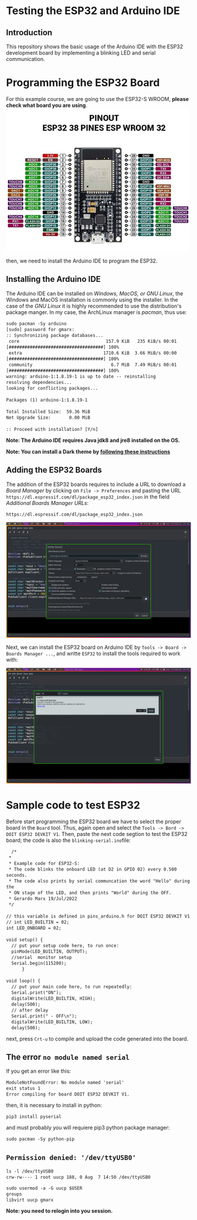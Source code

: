 # Testing the ESP32 and Arduino IDE
## Introduction
This repository shows the basic usage of the Arduino IDE with the ESP32 development board by implementing a blinking LED and serial communication.

# Programming the ESP32 Board
For this example course, we are going to use the ESP32-S WROOM, **please check what board you are using**.
![](./esp32swroom.jpg)

then, we need to install the Arduino IDE to program the ESP32.

## Installing the Arduino IDE

The Arduino IDE can be installed on *Windows, MacOS, or GNU Linux*, the Windows and MacOS installation is commonly using the installer. In the case of the *GNU Linux* it is highly recommended to use the distribution's package manger. In my case, the ArchLinux manager is *pacman*, thus use:

```
sudo pacman -Sy arduino
[sudo] password for gmarx:
:: Synchronizing package databases...
 core                                 157.9 KiB   235 KiB/s 00:01 [####################################] 100%
 extra                               1710.6 KiB  3.66 MiB/s 00:00 [####################################] 100%
 community                              6.7 MiB  7.49 MiB/s 00:01 [####################################] 100%
warning: arduino-1:1.8.19-1 is up to date -- reinstalling
resolving dependencies...
looking for conflicting packages...

Packages (1) arduino-1:1.8.19-1

Total Installed Size:  59.36 MiB
Net Upgrade Size:       0.00 MiB

:: Proceed with installation? [Y/n]
```

**Note: The Arduino IDE requires Java jdk8 and jre8 installed on the OS.**

**Note: You can install a Dark theme by [following these instructions]()**

## Adding the ESP32 Boards
The addition of the ESP32 boards requires to include a URL to download a *Board Manager* by clicking on `File -> Preferences` and pasting the URL `https://dl.espressif.com/dl/package_esp32_index.json` in the field *Additional Boards Manager URLs*:

```
https://dl.espressif.com/dl/package_esp32_index.json
```
![](./board.png)

Next, we can install the ESP32 board on Arduino IDE by `Tools -> Board -> Boards Manager ...`, and writte `ESP32` to install the tools required to work with:

![](./install-board.png)

# Sample code to test ESP32
Before start programming the ESP32 board we have to select the proper board in the `Board` tool. Thus, again open and select the `Tools -> Bord -> DOIT ESP32 DEVKIT V1`. Then, paste the next code segtion to test the ESP32 board; the code is also the `blinking-serial.ino`file:

```
  /*
 *
 * Example code for ESP32-S:
 * The code blinks the onboard LED (at D2 in GPIO 02) every 0.500 seconds.
 * The code also prints by serial communcation the word "Hello" during the
 * ON stage of the LED, and then prints "World" during the OFF.
 * Gerardo Marx 19/Jul/2022
 */

// this variable is defined in pins_arduino.h for DOIT ESP32 DEVKIT V1
// int LED_BUILTIN = 02;
int LED_ONBOARD = 02;

void setup() {
  // put your setup code here, to run once:
  pinMode(LED_BUILTIN, OUTPUT);
  //serial  monitor setup
  Serial.begin(115200);
      }

void loop() {
  // put your main code here, to run repeatedly:
  Serial.print("ON");
  digitalWrite(LED_BUILTIN, HIGH);
  delay(500);
  // after delay
  Serial.print(" - OFF\n");
  digitalWrite(LED_BUILTIN, LOW);
  delay(500);

```
next, press `Crt-u` to compile and upload the code generated into the board.

## The error `no module named serial`
If you get an error like this:
```
ModuleNotFoundError: No module named 'serial'
exit status 1
Error compiling for board DOIT ESP32 DEVKIT V1.
```

then, it is necessary to install in python:
```
pip3 install pyserial
```
and must probably you will requiere pip3 python package manager:
```
sudo pacman -Sy python-pip
```
## `Permission denied: '/dev/ttyUSB0'`

```
ls -l /dev/ttyUSB0
crw-rw---- 1 root uucp 188, 0 Aug  7 14:50 /dev/ttyUSB0
```

```
sudo usermod -a -G uucp $USER
groups
libvirt uucp gmarx
```

**Note: you need to relogin into you session.**


